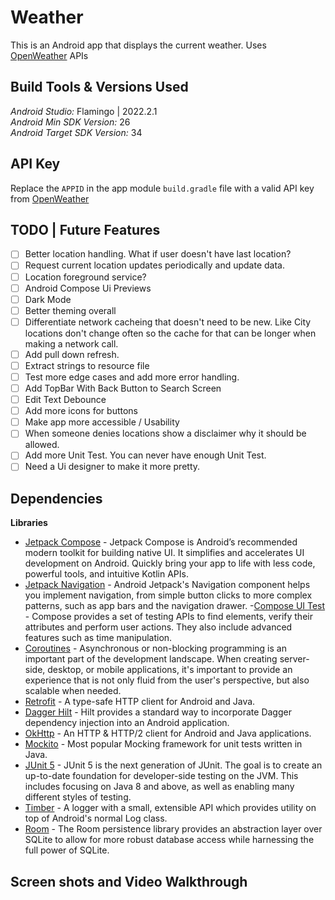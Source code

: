 # Weather

This is an Android app that displays the current weather. Uses [OpenWeather](https://openweathermap.org/) APIs

Build Tools & Versions Used
----

*Android Studio:* Flamingo | 2022.2.1<br />
*Android Min SDK Version:* 26 <br />
*Android Target SDK Version:* 34

API Key
----
Replace the `APPID` in the app module `build.gradle` file with a valid API key from [OpenWeather](https://openweathermap.org/)

TODO | Future Features
----
* [ ] Better location handling. What if user doesn't have last location?
* [ ] Request current location updates periodically and update data. 
* [ ] Location foreground service?
* [ ] Android Compose Ui Previews
* [ ] Dark Mode
* [ ] Better theming overall
* [ ] Differentiate network cacheing that doesn't need to be new. Like City locations don't change often so the cache for that can be longer when making a network call.
* [ ] Add pull down refresh.
* [ ] Extract strings to resource file
* [ ] Test more edge cases and add more error handling.
* [ ] Add TopBar With Back Button to Search Screen
* [ ] Edit Text Debounce
* [ ] Add more icons for buttons
* [ ] Make app more accessible / Usability
* [ ] When someone denies locations show a disclaimer why it should be allowed.
* [ ] Add more Unit Test. You can never have enough Unit Test.
* [ ] Need a Ui designer to make it more pretty.

Dependencies
---

**Libraries**
- [Jetpack Compose](https://developer.android.com/jetpack/compose) - Jetpack Compose is Android’s recommended modern toolkit for building native UI. It simplifies and accelerates UI development on Android. Quickly bring your app to life with less code, powerful tools, and intuitive Kotlin APIs.
- [Jetpack Navigation](https://developer.android.com/guide/navigation) - Android Jetpack's Navigation component helps you implement navigation, from simple button clicks to more complex patterns, such as app bars and the navigation drawer.
-[Compose UI Test](https://developer.android.com/jetpack/compose/testing) - Compose provides a set of testing APIs to find elements, verify their attributes and perform user actions. They also include advanced features such as time manipulation.
- [Coroutines](https://kotlinlang.org/docs/coroutines-overview.html) - Asynchronous or non-blocking programming is an important part of the development landscape. When creating server-side, desktop, or mobile applications, it's important to provide an experience that is not only fluid from the user's perspective, but also scalable when needed.
- [Retrofit](http://square.github.io/retrofit/) - A type-safe HTTP client for Android and Java.
- [Dagger Hilt](https://dagger.dev/hilt/) - Hilt provides a standard way to incorporate Dagger dependency injection into an Android application.
- [OkHttp](http://square.github.io/okhttp/) - An HTTP & HTTP/2 client for Android and Java applications.
- [Mockito](https://github.com/mockito/mockito) - Most popular Mocking framework for unit tests written in Java.
- [JUnit 5](https://junit.org/junit5/) - JUnit 5 is the next generation of JUnit. The goal is to create an up-to-date foundation for developer-side testing on the JVM. This includes focusing on Java 8 and above, as well as enabling many different styles of testing.
- [Timber](https://github.com/JakeWharton/timber) - A logger with a small, extensible API which provides utility on top of Android's normal Log class.
- [Room](https://developer.android.com/training/data-storage/room) - The Room persistence library provides an abstraction layer over SQLite to allow for more robust database access while harnessing the full power of SQLite.

Screen shots and Video Walkthrough
----
